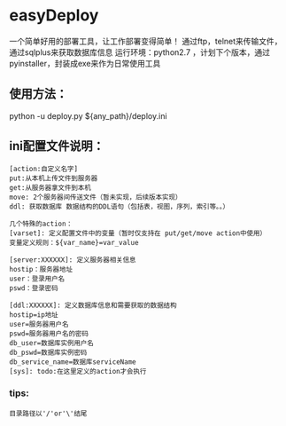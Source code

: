 # easyDeploy
一个简单好用的部署工具，让工作部署变得简单！
通过ftp，telnet来传输文件，通过sqlplus来获取数据库信息
运行环境：python2.7  ，计划下个版本，通过pyinstaller，封装成exe来作为日常使用工具

## 使用方法：
python -u deploy.py ${any_path}/deploy.ini

## ini配置文件说明：
	[action:自定义名字]
	put:从本机上传文件到服务器
	get:从服务器拿文件到本机
	move: 2个服务器间传送文件（暂未实现，后续版本实现）
	ddl: 获取数据库 数据结构的DDL语句（包括表，视图，序列，索引等。。）

	几个特殊的action：
	[varset]: 定义配置文件中的变量（暂时仅支持在 put/get/move action中使用）
    变量定义规则：${var_name}=var_value
    
    [server:XXXXXX]: 定义服务器相关信息
    hostip：服务器地址
    user：登录用户名
    pswd：登录密码
    
    [ddl:XXXXXX]: 定义数据库信息和需要获取的数据结构
    hostip=ip地址
    user=服务器用户名
    pswd=服务器用户名的密码
    db_user=数据库实例用户名
    db_pswd=数据库实例密码
    db_service_name=数据库serviceName
    [sys]: todo:在这里定义的action才会执行

### tips:
    目录路径以'/'or'\'结尾
